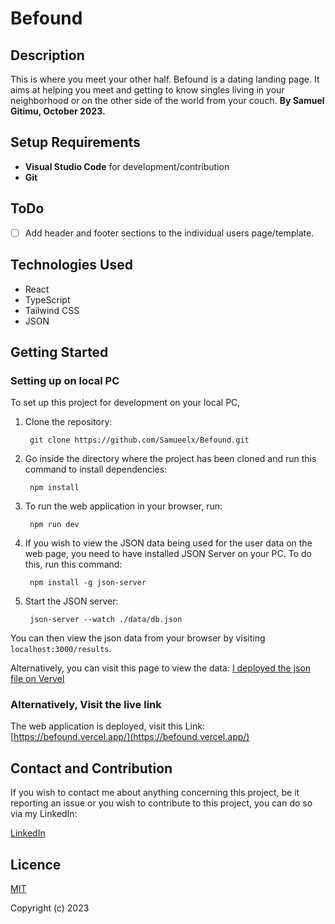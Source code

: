 # Befound
## Description
This is where you meet your other half. Befound is a dating landing page. It aims at helping you meet and getting to know singles living in your neighborhood or on the other side of the world from your couch.
**By Samuel Gitimu, October 2023.** 
## Setup Requirements
- **Visual Studio Code** for development/contribution
- **Git**

## ToDo
 - [ ] Add header and footer sections to the individual users page/template.

## Technologies Used
 - React
 - TypeScript
 - Tailwind CSS
 - JSON

 ## Getting Started
 ### Setting up on local PC
 To set up this project for development on your local PC, 
 1. Clone the repository:

         git clone https://github.com/Samueelx/Befound.git

 2. Go inside the directory where the project has been cloned and run this command to install dependencies:


         npm install


 3. To run the web application in your browser, run:


         npm run dev


 4. If you wish to view the JSON data being used for the user data on the web page, you need to have installed JSON Server on your PC. To do this, run this command:

         npm install -g json-server


 5. Start the JSON server:

         json-server --watch ./data/db.json

You can then view the json data from your browser by visiting `localhost:3000/results`.

Alternatively, you can visit this page to view the data: [I deployed the json file on Vervel](https://json-server-3-psi.vercel.app/results)

### Alternatively, Visit the live link
The web application is deployed, visit this Link: [https://befound.vercel.app/](https://befound.vercel.app/)

## Contact and Contribution
If you wish to contact me about anything concerning this project, be it reporting an issue or you wish to contribute to this project, you can do so via my LinkedIn:

 [LinkedIn](https://www.linkedin.com/in/samuel-gitimu-03ba6424b/)
## Licence
[MIT](https://github.com/Samueelx/pimo-pizza-palace/blob/master/LICENCE)

Copyright   (c)     2023
